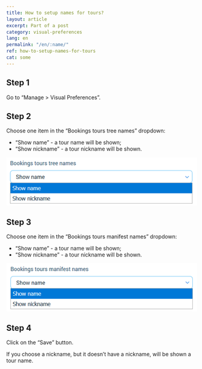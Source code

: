 ```yaml
---
title: How to setup names for tours?
layout: article
excerpt: Part of a post
category: visual-preferences
lang: en
permalink: "/en/:name/"
ref: how-to-setup-names-for-tours
cat: some
---
```


## **Step 1**

Go to “Manage > Visual Preferences”.

## **Step 2**

Choose one item in the “Bookings tours tree names” dropdown:
- “Show name” - a tour name will be shown;
- “Show nickname” - a tour nickname will be shown.

![How_to_setup_names_for_tours1](/assets/images/how_to_setup_names_for_tours1.png)

## **Step 3**
 
Choose one item in the “Bookings tours manifest names” dropdown:
- “Show name” - a tour name will be shown;
- “Show nickname” - a tour nickname will be shown.

![How_to_setup_names_for_tours2](/assets/images/how_to_setup_names_for_tours2.png)

## **Step 4**

Click on the “Save” button.

If you choose a nickname, but it doesn’t have a nickname, will be shown a tour name.
